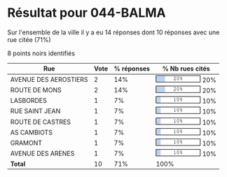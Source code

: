 # Résultat pour 044-BALMA

Sur l'ensemble de la ville il y a eu 14 réponses dont 10 réponses avec une rue citée (71%)

8 points noirs identifiés

| Rue | Vote | % réponses | % Nb rues cités|
|-----|------|------------|----------------|
| AVENUE DES AEROSTIERS | 2 | 14% | <img src="../../img/bar_20.gif" />&nbsp;20%|
| ROUTE DE MONS | 2 | 14% | <img src="../../img/bar_20.gif" />&nbsp;20%|
| LASBORDES | 1 | 7% | <img src="../../img/bar_10.gif" />&nbsp;10%|
| RUE SAINT JEAN | 1 | 7% | <img src="../../img/bar_10.gif" />&nbsp;10%|
| ROUTE DE CASTRES | 1 | 7% | <img src="../../img/bar_10.gif" />&nbsp;10%|
| AS CAMBIOTS | 1 | 7% | <img src="../../img/bar_10.gif" />&nbsp;10%|
| GRAMONT | 1 | 7% | <img src="../../img/bar_10.gif" />&nbsp;10%|
| AVENUE DES ARENES | 1 | 7% | <img src="../../img/bar_10.gif" />&nbsp;10%|
| **Total** | 10 | 71% | 100%|
